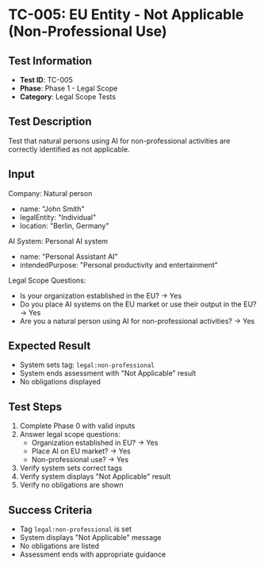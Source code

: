 # TC-005: EU Entity - Not Applicable (Non-Professional Use)

## Test Information
- **Test ID**: TC-005
- **Phase**: Phase 1 - Legal Scope
- **Category**: Legal Scope Tests

## Test Description
Test that natural persons using AI for non-professional activities are correctly identified as not applicable.

## Input
Company: Natural person
- name: "John Smith"
- legalEntity: "Individual"
- location: "Berlin, Germany"

AI System: Personal AI system
- name: "Personal Assistant AI"
- intendedPurpose: "Personal productivity and entertainment"

Legal Scope Questions:
- Is your organization established in the EU? → Yes
- Do you place AI systems on the EU market or use their output in the EU? → Yes
- Are you a natural person using AI for non-professional activities? → Yes

## Expected Result
- System sets tag: `legal:non-professional`
- System ends assessment with "Not Applicable" result
- No obligations displayed

## Test Steps
1. Complete Phase 0 with valid inputs
2. Answer legal scope questions:
   - Organization established in EU? → Yes
   - Place AI on EU market? → Yes
   - Non-professional use? → Yes
3. Verify system sets correct tags
4. Verify system displays "Not Applicable" result
5. Verify no obligations are shown

## Success Criteria
- Tag `legal:non-professional` is set
- System displays "Not Applicable" message
- No obligations are listed
- Assessment ends with appropriate guidance 